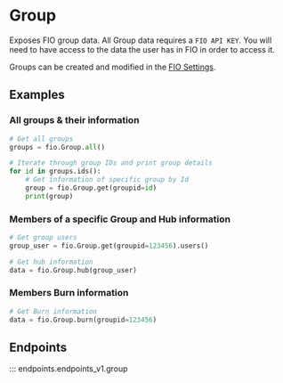 # Group 
Exposes FIO group data. All Group data requires a `FIO API KEY`. You will need to have access to the data the user has in FIO in order to access it.

Groups can be created and modified in the [FIO Settings](https://fio.fnar.net/settings).

## Examples
### All groups & their information

```python
# Get all groups 
groups = fio.Group.all()

# Iterate through group IDs and print group details
for id in groups.ids():
    # Get information of specific group by Id
    group = fio.Group.get(groupid=id)
    print(group)
```

### Members of a specific Group and Hub information
```python
# Get group users
group_user = fio.Group.get(groupid=123456).users()

# Get hub information
data = fio.Group.hub(group_user)
```

### Members Burn information
```python
# Get Burn information
data = fio.Group.burn(groupid=123456)
```

## Endpoints

::: endpoints.endpoints_v1.group